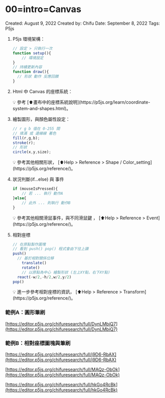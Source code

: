 # 00=intro=Canvas

Created: August 9, 2022
Created by: Chifu
Date: September 8, 2022
Tags: P5js

1. P5js 環境架構：
    
    ```jsx
    // 設定 > 只執行一次
    function setup(){
    	// 環境設定
    }
    // 持續更新內容 
    function draw(){
      // 形狀 動作 反應回饋
    } 
    ```
    
2. Html 中 Canvas 的座標系統：
    
    <aside>
    💡 參考 [⬆️畫布中的座標系統說明](https://p5js.org/learn/coordinate-system-and-shapes.html)。
    
    </aside>
    
3. 繪製圖形，與顏色屬性設定：
    
    ```jsx
    // r g b 值在 0-255 間
    // 填滿 或 邊緣線 著色
    fill(r,g,b);
    stroke(r);
    // 形狀
    circle(x,y,size);
    ```
    
    <aside>
    💡 參考其他相關形狀， [⬆️Help > Reference > Shape / Color_setting](https://p5js.org/reference/)。
    
    </aside>
    
4. 狀況判斷(if…else) 與 事件
    
    ```jsx
    if (mouseIsPressed){
    	// 若 ... 執行 動作A
    }else{
    	// 此外 ... 則執行 動作B 
    }
    ```
    
    <aside>
    💡 參考其他相關滑鼠事件，與不同滑鼠鍵 ， [⬆️Help > Reference > Event](https://p5js.org/reference/)。
    
    </aside>
    
5. 相對座標
    
    ```jsx
    // 在原點製作圖塊
    // 看到 push() pop() 程式會由下往上讀
    push()
      // 基於相對關係位移
    	translate()
    	rotate()
    	// 以原點為中心 繪製形狀 (左上XY點，右下XY點) 
      react(-w/2,-h/2,w/2,y/2)
    pop()
    ```
    
    <aside>
    💡 進一步參考相對座標的資訊， [⬆️Help > Reference > Transform](https://p5js.org/reference/)。
    
    </aside>
    

### 範例A：圓形筆刷

[https://editor.p5js.org/chifuresearch/full/DynLMbiQ7](https://editor.p5js.org/chifuresearch/full/DynLMbiQ7)

### 範例B：相對座標圖塊與筆刷

[https://editor.p5js.org/chifuresearch/full/j9D6-RbAX](https://editor.p5js.org/chifuresearch/full/j9D6-RbAX)

[https://editor.p5js.org/chifuresearch/full/MAQz-ObOk](https://editor.p5js.org/chifuresearch/full/MAQz-ObOk)

[https://editor.p5js.org/chifuresearch/full/hkGo4RcBk](https://editor.p5js.org/chifuresearch/full/hkGo4RcBk)